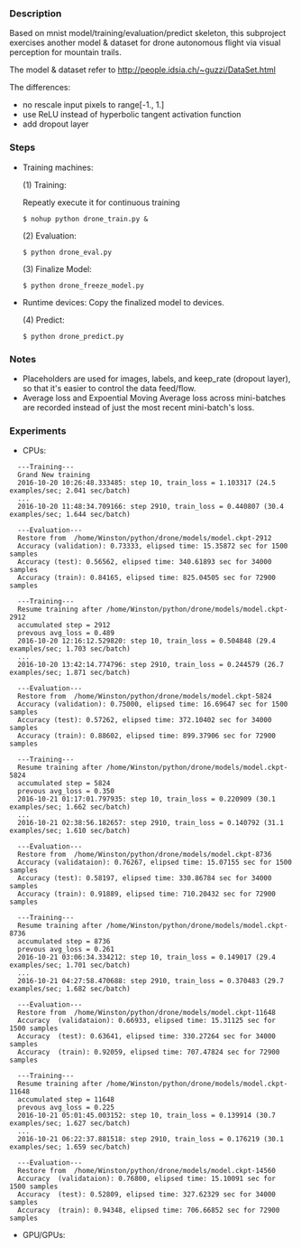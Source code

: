 ### Description
Based on mnist model/training/evaluation/predict skeleton, this subproject
exercises another model & dataset for drone autonomous flight via visual 
perception for mountain trails.

The model & dataset refer to http://people.idsia.ch/~guzzi/DataSet.html

The differences:
- no rescale input pixels to range[-1., 1.]
- use ReLU instead of hyperbolic tangent activation function 
- add dropout layer

### Steps
- Training machines:

    (1) Training:
       
    Repeatly execute it for continuous training

    ```
    $ nohup python drone_train.py &
    ```
    (2) Evaluation:
    ```    
    $ python drone_eval.py
    ```
    (3) Finalize Model:
    ```
    $ python drone_freeze_model.py 

    ```

- Runtime devices:
    Copy the finalized model to devices.

    (4) Predict:
    ```
   $ python drone_predict.py 
    
    ```

### Notes
- Placeholders are used for images, labels, and keep_rate (dropout layer), so that
  it's easier to control the data feed/flow.
- Average loss and Expoential Moving Average loss across mini-batches are recorded instead of just the most
  recent mini-batch's loss.

### Experiments
- CPUs:
```
  ---Training---
  Grand New training
  2016-10-20 10:26:48.333485: step 10, train_loss = 1.103317 (24.5 examples/sec; 2.041 sec/batch)
  ...
  2016-10-20 11:48:34.709166: step 2910, train_loss = 0.440807 (30.4 examples/sec; 1.644 sec/batch)

  ---Evaluation---
  Restore from  /home/Winston/python/drone/models/model.ckpt-2912
  Accuracy (validation): 0.73333, elipsed time: 15.35872 sec for 1500 samples
  Accuracy (test): 0.56562, elipsed time: 340.61893 sec for 34000 samples
  Accuracy (train): 0.84165, elipsed time: 825.04505 sec for 72900 samples

  ---Training---
  Resume training after /home/Winston/python/drone/models/model.ckpt-2912
  accumulated step = 2912
  prevous avg_loss = 0.489
  2016-10-20 12:16:12.529820: step 10, train_loss = 0.504848 (29.4 examples/sec; 1.703 sec/batch)
  ...
  2016-10-20 13:42:14.774796: step 2910, train_loss = 0.244579 (26.7 examples/sec; 1.871 sec/batch)

  ---Evaluation---
  Restore from  /home/Winston/python/drone/models/model.ckpt-5824
  Accuracy (validation): 0.75000, elipsed time: 16.69647 sec for 1500 samples
  Accuracy (test): 0.57262, elipsed time: 372.10402 sec for 34000 samples
  Accuracy (train): 0.88602, elipsed time: 899.37906 sec for 72900 samples

  ---Training---
  Resume training after /home/Winston/python/drone/models/model.ckpt-5824
  accumulated step = 5824
  prevous avg_loss = 0.350
  2016-10-21 01:17:01.797935: step 10, train_loss = 0.220909 (30.1 examples/sec; 1.662 sec/batch)
  ...
  2016-10-21 02:38:56.182657: step 2910, train_loss = 0.140792 (31.1 examples/sec; 1.610 sec/batch)

  ---Evaluation---
  Restore from  /home/Winston/python/drone/models/model.ckpt-8736
  Accuracy (validataion): 0.76267, elipsed time: 15.07155 sec for 1500 samples
  Accuracy (test): 0.58197, elipsed time: 330.86784 sec for 34000 samples
  Accuracy (train): 0.91889, elipsed time: 710.20432 sec for 72900 samples

  ---Training---
  Resume training after /home/Winston/python/drone/models/model.ckpt-8736
  accumulated step = 8736
  prevous avg_loss = 0.261
  2016-10-21 03:06:34.334212: step 10, train_loss = 0.149017 (29.4 examples/sec; 1.701 sec/batch)
  ...
  2016-10-21 04:27:58.470688: step 2910, train_loss = 0.370483 (29.7 examples/sec; 1.682 sec/batch)

  ---Evaluation---
  Restore from  /home/Winston/python/drone/models/model.ckpt-11648
  Accuracy  (validataion): 0.66933, elipsed time: 15.31125 sec for 1500 samples
  Accuracy  (test): 0.63641, elipsed time: 330.27264 sec for 34000 samples
  Accuracy  (train): 0.92059, elipsed time: 707.47824 sec for 72900 samples

  ---Training---
  Resume training after /home/Winston/python/drone/models/model.ckpt-11648
  accumulated step = 11648
  prevous avg_loss = 0.225
  2016-10-21 05:01:45.003152: step 10, train_loss = 0.139914 (30.7 examples/sec; 1.627 sec/batch)
  ...
  2016-10-21 06:22:37.881518: step 2910, train_loss = 0.176219 (30.1 examples/sec; 1.659 sec/batch)

  ---Evaluation---
  Restore from  /home/Winston/python/drone/models/model.ckpt-14560
  Accuracy  (validataion): 0.76800, elipsed time: 15.10091 sec for 1500 samples
  Accuracy  (test): 0.52809, elipsed time: 327.62329 sec for 34000 samples
  Accuracy  (train): 0.94348, elipsed time: 706.66852 sec for 72900 samples
  ```

- GPU/GPUs:

